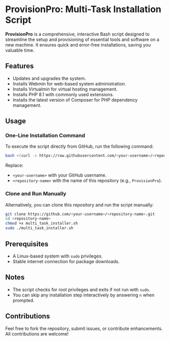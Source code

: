 # ProvisionPro: Multi-Task Installation Script

**ProvisionPro** is a comprehensive, interactive Bash script designed to streamline the setup and provisioning of essential tools and software on a new machine. It ensures quick and error-free installations, saving you valuable time.

## Features
- Updates and upgrades the system.
- Installs Webmin for web-based system administration.
- Installs Virtualmin for virtual hosting management.
- Installs PHP 8.1 with commonly used extensions.
- Installs the latest version of Composer for PHP dependency management.

## Usage

### One-Line Installation Command

To execute the script directly from GitHub, run the following command:

```bash
bash <(curl -s https://raw.githubusercontent.com/<your-username>/<repository-name>/main/multi_task_installer.sh)
```

Replace:
- `<your-username>` with your GitHub username.
- `<repository-name>` with the name of this repository (e.g., `ProvisionPro`).

### Clone and Run Manually

Alternatively, you can clone this repository and run the script manually:

```bash
git clone https://github.com/<your-username>/<repository-name>.git
cd <repository-name>
chmod +x multi_task_installer.sh
sudo ./multi_task_installer.sh
```

## Prerequisites
- A Linux-based system with `sudo` privileges.
- Stable internet connection for package downloads.

## Notes
- The script checks for root privileges and exits if not run with `sudo`.
- You can skip any installation step interactively by answering `n` when prompted.

## Contributions
Feel free to fork the repository, submit issues, or contribute enhancements. All contributions are welcome!
